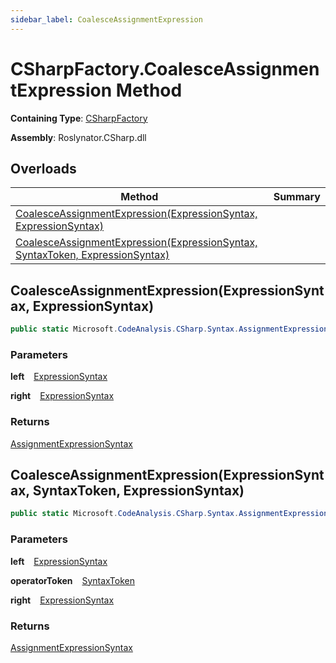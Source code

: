 ```yaml
---
sidebar_label: CoalesceAssignmentExpression
---
```


# CSharpFactory\.CoalesceAssignmentExpression Method

**Containing Type**: [CSharpFactory](../index.md)

**Assembly**: Roslynator\.CSharp\.dll

## Overloads

| Method | Summary |
| ------ | ------- |
| [CoalesceAssignmentExpression(ExpressionSyntax, ExpressionSyntax)](#2824829174) | |
| [CoalesceAssignmentExpression(ExpressionSyntax, SyntaxToken, ExpressionSyntax)](#3732633961) | |

<a id="2824829174"></a>

## CoalesceAssignmentExpression\(ExpressionSyntax, ExpressionSyntax\) 

```csharp
public static Microsoft.CodeAnalysis.CSharp.Syntax.AssignmentExpressionSyntax CoalesceAssignmentExpression(Microsoft.CodeAnalysis.CSharp.Syntax.ExpressionSyntax left, Microsoft.CodeAnalysis.CSharp.Syntax.ExpressionSyntax right)
```

### Parameters

**left** &ensp; [ExpressionSyntax](https://docs.microsoft.com/en-us/dotnet/api/microsoft.codeanalysis.csharp.syntax.expressionsyntax)

**right** &ensp; [ExpressionSyntax](https://docs.microsoft.com/en-us/dotnet/api/microsoft.codeanalysis.csharp.syntax.expressionsyntax)

### Returns

[AssignmentExpressionSyntax](https://docs.microsoft.com/en-us/dotnet/api/microsoft.codeanalysis.csharp.syntax.assignmentexpressionsyntax)

<a id="3732633961"></a>

## CoalesceAssignmentExpression\(ExpressionSyntax, SyntaxToken, ExpressionSyntax\) 

```csharp
public static Microsoft.CodeAnalysis.CSharp.Syntax.AssignmentExpressionSyntax CoalesceAssignmentExpression(Microsoft.CodeAnalysis.CSharp.Syntax.ExpressionSyntax left, Microsoft.CodeAnalysis.SyntaxToken operatorToken, Microsoft.CodeAnalysis.CSharp.Syntax.ExpressionSyntax right)
```

### Parameters

**left** &ensp; [ExpressionSyntax](https://docs.microsoft.com/en-us/dotnet/api/microsoft.codeanalysis.csharp.syntax.expressionsyntax)

**operatorToken** &ensp; [SyntaxToken](https://docs.microsoft.com/en-us/dotnet/api/microsoft.codeanalysis.syntaxtoken)

**right** &ensp; [ExpressionSyntax](https://docs.microsoft.com/en-us/dotnet/api/microsoft.codeanalysis.csharp.syntax.expressionsyntax)

### Returns

[AssignmentExpressionSyntax](https://docs.microsoft.com/en-us/dotnet/api/microsoft.codeanalysis.csharp.syntax.assignmentexpressionsyntax)

